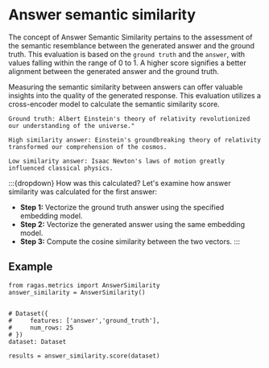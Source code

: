 # Answer semantic similarity


The concept of Answer Semantic Similarity pertains to the assessment of the semantic resemblance between the generated answer and the ground truth. This evaluation is based on the `ground truth` and the `answer`, with values falling within the range of 0 to 1. A higher score signifies a better alignment between the generated answer and the ground truth.

Measuring the semantic similarity between answers can offer valuable insights into the quality of the generated response. This evaluation utilizes a cross-encoder model to calculate the semantic similarity score.


```{hint}
Ground truth: Albert Einstein's theory of relativity revolutionized our understanding of the universe."

High similarity answer: Einstein's groundbreaking theory of relativity transformed our comprehension of the cosmos.

Low similarity answer: Isaac Newton's laws of motion greatly influenced classical physics.

```

:::{dropdown} How was this calculated?
Let's examine how answer similarity was calculated for the first answer:

- **Step 1:** Vectorize the ground truth answer using the specified embedding model.
- **Step 2:** Vectorize the generated answer using the same embedding model.
- **Step 3:** Compute the cosine similarity between the two vectors.
:::

## Example

```{code-block} python
from ragas.metrics import AnswerSimilarity
answer_similarity = AnswerSimilarity()


# Dataset({
#     features: ['answer','ground_truth'],
#     num_rows: 25
# })
dataset: Dataset

results = answer_similarity.score(dataset)
```
